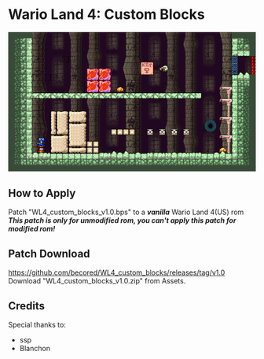 # Wario Land 4: Custom Blocks
![pic01](images/pic01.png)  
## How to Apply
Patch "WL4_custom_blocks_v1.0.bps" to a ***vanilla*** Wario Land 4(US) rom  
***This patch is only for unmodified rom, you can't apply this patch for modified rom!***  
  
## Patch Download
https://github.com/becored/WL4_custom_blocks/releases/tag/v1.0  
Download "WL4_custom_blocks_v1.0.zip" from Assets.

## Credits
Special thanks to:  
- ssp  
- Blanchon  
